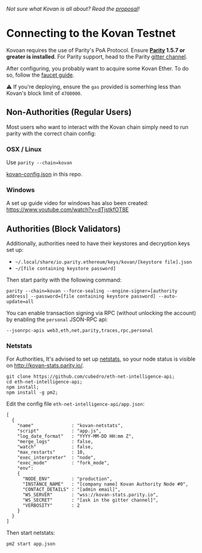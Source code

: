 *Not sure what Kovan is all about? Read the [proposal](https://github.com/kovan-testnet/proposal)!*

# Connecting to the Kovan Testnet

Kovoan requires the use of Parity's PoA Protocol. Ensure **[Parity](https://github.com/ethcore/parity) 1.5.7 or greater is installed**. For Parity support, head to the Parity [gitter channel](https://gitter.im/ethcore/parity).

After configuring, you probably want to acquire some Kovan Ether. To do so, follow the [faucet guide](https://github.com/kovan-testnet/faucet).

⚠️  If you're deploying, ensure the `gas` provided is somerhing less than Kovan's block limit of `4700000`.

## Non-Authorities (Regular Users)

Most users who want to interact with the Kovan chain simply need to run parity with the correct chain config:

### OSX / Linux

Use `parity --chain=kovan`

[kovan-config.json](https://github.com/kovan-testnet/config/blob/master/kovan-config.json) in this repo.

### Windows

A set up guide video for windows has also been created: https://www.youtube.com/watch?v=dTjstkfOT8E

## Authorities (Block Validators)

Additionally, authorities need to have their keystores and decryption keys set up:

* `~/.local/share/io.parity.ethereum/keys/kovan/[keystore file].json`
* `~/[file containing keystore password]`

Then start parity with the following command:

```
parity --chain=kovan --force-sealing --engine-signer=[authority address] --password=[file containing keystore password] --auto-update=all
```

You can enable transaction signing via RPC (without unlocking the account) by enabling the `personal` JSON-RPC api:

```
--jsonrpc-apis web3,eth,net,parity,traces,rpc,personal
```

### Netstats 

For Authorities, It's advised to set up [netstats](https://github.com/cubedro/eth-net-intelligence-api), so your node status is visible on http://kovan-stats.parity.io/.

```
git clone https://github.com/cubedro/eth-net-intelligence-api;
cd eth-net-intelligence-api;
npm install;
npm install -g pm2;
```

Edit the config file `eth-net-intelligence-api/app.json`:

```
[
  {
    "name"              : "kovan-netstats",
    "script"            : "app.js",
    "log_date_format"   : "YYYY-MM-DD HH:mm Z",
    "merge_logs"        : false,
    "watch"             : false,
    "max_restarts"      : 10,
    "exec_interpreter"  : "node",
    "exec_mode"         : "fork_mode",
    "env":
    {
      "NODE_ENV"        : "production",
      "INSTANCE_NAME"   : "[company name] Kovan Authority Node #0",
      "CONTACT_DETAILS" : "[admin email]",
      "WS_SERVER"       : "wss://kovan-stats.parity.io",
      "WS_SECRET"       : "[ask in the gitter channel]",
      "VERBOSITY"       : 2
    }
  }
]
```

Then start netstats:

```
pm2 start app.json
```
